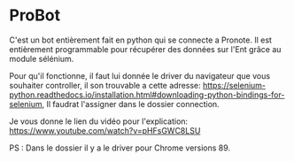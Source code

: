 # ProBot
C'est un bot entièrement fait en python qui se connecte a Pronote. Il est entièrement programmable pour récupérer des données sur l'Ent grâce au module sélénium.

Pour qu'il fonctionne, il faut lui donnée le driver du navigateur que vous souhaiter controller, il son trouvable a cette adresse: https://selenium-python.readthedocs.io/installation.html#downloading-python-bindings-for-selenium,
Il faudrat l'assigner dans le dossier connection.

Je vous donne le lien du vidéo pour l'explication: https://www.youtube.com/watch?v=pHFsGWC8LSU

PS : Dans le dossier il y a le driver pour Chrome versions 89.

